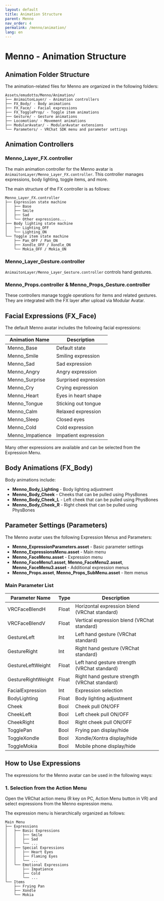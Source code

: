 ```yaml
---
layout: default
title: Animation Structure
parent: Menno
nav_order: 4
permalink: /menno/animation/
lang: en
---
```


# Menno - Animation Structure

## Animation Folder Structure

The animation-related files for Menno are organized in the following folders:

```
Assets/emudotto/Menno/Animation/
├── AnimaitonLayer/ - Animation controllers
├── FX_Body/ - Body animations
├── FX_Face/ - Facial expressions
├── FX_ToggleProp/ - Toggle item animations
├── Gesture/ - Gesture animations
├── Locomotion/ - Movement animations
├── ModularAvatar/ - ModularAvatar extensions
└── Parameters/ - VRChat SDK menu and parameter settings
```

## Animation Controllers

### Menno_Layer_FX.controller

The main animation controller for the Menno avatar is `AnimaitonLayer/Menno_Layer_FX.controller`. This controller manages expressions, body lighting, toggle items, and more.

The main structure of the FX controller is as follows:

```
Menno_Layer_FX.controller
├── Expression state machine
│   ├── Base
│   ├── Smile
│   ├── Sad
│   └── Other expressions...
├── Body lighting state machine
│   ├── Lighting_OFF
│   └── Lighting_ON
└── Toggle item state machine
    ├── Pan_OFF / Pan_ON
    ├── Xondle_OFF / Xondle_ON
    └── Mokia_OFF / Mokia_ON
```

### Menno_Layer_Gesture.controller

`AnimaitonLayer/Menno_Layer_Gesture.controller` controls hand gestures.

### Menno_Props.controller & Menno_Props_Gesture.controller

These controllers manage toggle operations for items and related gestures.
They are integrated with the FX layer after upload via Modular Avatar.

## Facial Expressions (FX_Face)

The default Menno avatar includes the following facial expressions:

| Animation Name | Description |
|--------------|------|
| Menno_Base | Default state |
| Menno_Smile | Smiling expression |
| Menno_Sad | Sad expression |
| Menno_Angry | Angry expression |
| Menno_Surprise | Surprised expression |
| Menno_Cry | Crying expression |
| Menno_Heart | Eyes in heart shape |
| Menno_Tongue | Sticking out tongue |
| Menno_Calm | Relaxed expression |
| Menno_Sleep | Closed eyes |
| Menno_Cold | Cold expression |
| Menno_Impatience | Impatient expression |

Many other expressions are available and can be selected from the Expression Menu.

## Body Animations (FX_Body)

Body animations include:

- **Menno_Body_Lighting** - Body lighting adjustment
- **Menno_Body_Cheek** - Cheeks that can be pulled using PhysBones
- **Menno_Body_Cheek_L** - Left cheek that can be pulled using PhysBones
- **Menno_Body_Cheek_R** - Right cheek that can be pulled using PhysBones

## Parameter Settings (Parameters)

The Menno avatar uses the following Expression Menus and Parameters:

- **Menno_ExpressionParameters.asset** - Basic parameter settings
- **Menno_ExpressionsMenu.asset** - Main menu
- **Menno_FaceMenu.asset** - Expression menu
- **Menno_FaceMenu1.asset**, **Menno_FaceMenu2.asset**, **Menno_FaceMenu3.asset** - Additional expression menus
- **Menno_Props.asset**, **Menno_Props_SubMenu.asset** - Item menus

### Main Parameter List

| Parameter Name | Type | Description |
|--------------|------|------|
| VRCFaceBlendH | Float | Horizontal expression blend (VRChat standard) |
| VRCFaceBlendV | Float | Vertical expression blend (VRChat standard) |
| GestureLeft | Int | Left hand gesture (VRChat standard) |
| GestureRight | Int | Right hand gesture (VRChat standard) |
| GestureLeftWeight | Float | Left hand gesture strength (VRChat standard) |
| GestureRightWeight | Float | Right hand gesture strength (VRChat standard) |
| FacialExpression | Int | Expression selection |
| BodyLighting | Float | Body lighting adjustment |
| Cheek | Bool | Cheek pull ON/OFF |
| CheekLeft | Bool | Left cheek pull ON/OFF |
| CheekRight | Bool | Right cheek pull ON/OFF |
| TogglePan | Bool | Frying pan display/hide |
| ToggleXondle | Bool | Xondle/Xontra display/hide |
| ToggleMokia | Bool | Mobile phone display/hide |

## How to Use Expressions

The expressions for the Menno avatar can be used in the following ways:

### 1. Selection from the Action Menu

Open the VRChat action menu (R key on PC, Action Menu button in VR) and select expressions from the Menno expression menu.

The expression menu is hierarchically organized as follows:

```
Main Menu
├── Expressions
│   ├── Basic Expressions
│   │   ├── Smile
│   │   ├── Sad
│   │   └── ...
│   ├── Special Expressions
│   │   ├── Heart Eyes
│   │   ├── Flaming Eyes
│   │   └── ...
│   └── Emotional Expressions
│       ├── Impatience
│       ├── Cold
│       └── ...
└── Items
    ├── Frying Pan
    ├── Xondle
    └── Mokia
``` 